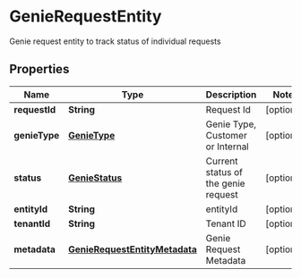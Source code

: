 

# GenieRequestEntity

Genie request entity to track status of individual requests

## Properties

Name | Type | Description | Notes
------------ | ------------- | ------------- | -------------
**requestId** | **String** | Request Id |  [optional]
**genieType** | [**GenieType**](GenieType.md) | Genie Type, Customer or Internal |  [optional]
**status** | [**GenieStatus**](GenieStatus.md) | Current status of the genie request |  [optional]
**entityId** | **String** | entityId |  [optional]
**tenantId** | **String** | Tenant ID |  [optional]
**metadata** | [**GenieRequestEntityMetadata**](GenieRequestEntityMetadata.md) | Genie Request Metadata |  [optional]




